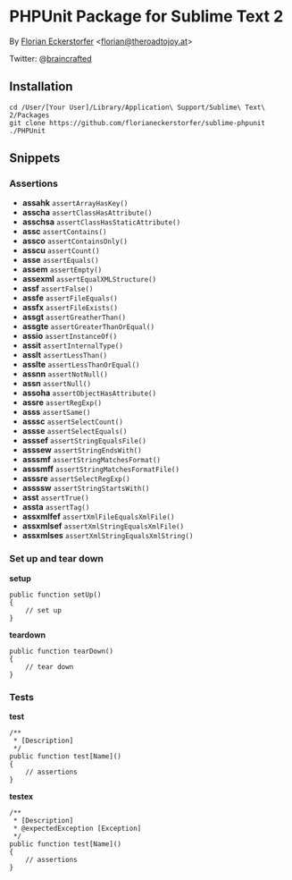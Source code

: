 # PHPUnit Package for Sublime Text 2

By [Florian Eckerstorfer](http://theroadotojoy.at) <<florian@theroadtojoy.at>>

Twitter: @[braincrafted](http://twitter.com/braincrafted)

## Installation

	cd /User/[Your User]/Library/Application\ Support/Sublime\ Text\ 2/Packages
	git clone https://github.com/florianeckerstorfer/sublime-phpunit ./PHPUnit

## Snippets

### Assertions

- **assahk** `assertArrayHasKey()`
- **asscha** `assertClassHasAttribute()`
- **asschsa** `assertClassHasStaticAttribute()`
- **assc** `assertContains()`
- **assco** `assertContainsOnly()`
- **asscu** `assertCount()`
- **asse** `assertEquals()`
- **assem** `assertEmpty()`
- **assexml** `assertEqualXMLStructure()`
- **assf** `assertFalse()`
- **assfe** `assertFileEquals()`
- **assfx** `assertFileExists()`
- **assgt** `assertGreatherThan()`
- **assgte** `assertGreaterThanOrEqual()`
- **assio** `assertInstanceOf()`
- **assit** `assertInternalType()`
- **asslt** `assertLessThan()`
- **asslte** `assertLessThanOrEqual()`
- **assnn** `assertNotNull()`
- **assn** `assertNull()`
- **assoha** `assertObjectHasAttribute()`
- **assre** `assertRegExp()`
- **asss** `assertSame()`
- **asssc** `assertSelectCount()`
- **assse** `assertSelectEquals()`
- **asssef** `assertStringEqualsFile()`
- **asssew** `assertStringEndsWith()`
- **asssmf** `assertStringMatchesFormat()`
- **asssmff** `assertStringMatchesFormatFile()`
- **asssre** `assertSelectRegExp()`
- **assssw** `assertStringStartsWith()`
- **asst** `assertTrue()`
- **assta** `assertTag()`
- **assxmlfef** `assertXmlFileEqualsXmlFile()`
- **assxmlsef** `assertXmlStringEqualsXmlFile()`
- **assxmlses** `assertXmlStringEqualsXmlString()`

### Set up and tear down

**setup**

	public function setUp()
	{
		// set up
	}

**teardown**

	public function tearDown()
	{
		// tear down
	}

### Tests

**test**

	/**
	 * [Description]
	 */
	public function test[Name]()
	{
		// assertions
	}

**testex**

	/**
	 * [Description]
	 * @expectedException [Exception]
	 */
	public function test[Name]()
	{
		// assertions
	}

